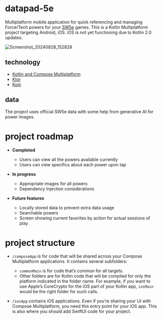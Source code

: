 # datapad-5e
Multiplatform mobile application for quick referencing and managing Force/Tech powers for your [SW5e](https://sw5e.com) games.
This is a Kotlin Multiplatform project targeting Android, iOS. iOS is not yet functioning due to Kotlin 2.0 updates.

![Screenshot_20240928_152828](https://github.com/user-attachments/assets/54e112c0-86c8-4ee1-a0d0-7a2bbe29d80e)

## technology
- [Kotlin and Compose Multiplatform](https://www.jetbrains.com/kotlin-multiplatform/)
- [Ktor](https://ktor.io/)
- [Koin](https://insert-koin.io/)

## data
The project uses official SW5e data with some help from generative AI for power images.

# project roadmap
- **Completed**
  - Users can view all the powers available currently
  - Users can view specifics about each power upon tap
- **In progress**

  - Appropriate images for all powers
  - Dependency Injection considerations
- **Future features**
  - Locally stored data to prevent extra data usage
  - Searchable powers
  - Screen showing current favorites by action for actual sessions of play 

# project structure
* `/composeApp` is for code that will be shared across your Compose Multiplatform applications.
  It contains several subfolders:
  - `commonMain` is for code that’s common for all targets.
  - Other folders are for Kotlin code that will be compiled for only the platform indicated in the folder name.
    For example, if you want to use Apple’s CoreCrypto for the iOS part of your Kotlin app,
    `iosMain` would be the right folder for such calls.

* `/iosApp` contains iOS applications. Even if you’re sharing your UI with Compose Multiplatform, 
  you need this entry point for your iOS app. This is also where you should add SwiftUI code for your project.
